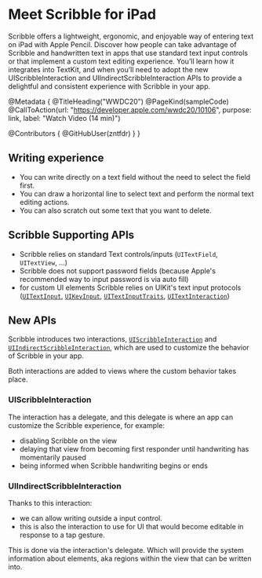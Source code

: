 # Meet Scribble for iPad

Scribble offers a lightweight, ergonomic, and enjoyable way of entering text on iPad with Apple Pencil. Discover how people can take advantage of Scribble and handwritten text in apps that use standard text input controls or that implement a custom text editing experience. You’ll learn how it integrates into TextKit, and when you’ll need to adopt the new UIScribbleInteraction and UIIndirectScribbleInteraction APIs to provide a delightful and consistent experience with Scribble in your app.

@Metadata {
   @TitleHeading("WWDC20")
   @PageKind(sampleCode)
   @CallToAction(url: "https://developer.apple.com/wwdc20/10106", purpose: link, label: "Watch Video (14 min)")

   @Contributors {
      @GitHubUser(zntfdr)
   }
}



## Writing experience

- You can write directly on a text field without the need to select the field first.
- You can draw a horizontal line to select text and perform the normal text editing actions.
- You can also scratch out some text that you want to delete.

## Scribble Supporting APIs

- Scribble relies on standard Text controls/inputs (`UITextField`, `UITextView`, ...)
- Scribble does not support password fields (because Apple's recommended way to input password is via auto fill)
- for custom UI elements Scribble relies on UIKit's text input protocols ([`UITextInput`][UITextInput], [`UIKeyInput`][UIKeyInput], [`UITextInputTraits`][UITextInputTraits], [`UITextInteraction`][UITextInteraction])

## New APIs

Scribble introduces two interactions, [`UIScribbleInteraction`][UIScribbleInteraction] and [`UIIndirectScribbleInteraction`][UIIndirectScribbleInteraction], which are used to customize the behavior of Scribble in your app.

Both interactions are added to views where the custom behavior takes place.

### UIScribbleInteraction

The interaction has a delegate, and this delegate is where an app can customize the Scribble experience, for example:

- disabling Scribble on the view
- delaying that view from becoming first responder until handwriting has momentarily paused
- being informed when Scribble handwriting begins or ends

### UIIndirectScribbleInteraction

Thanks to this interaction:

- we can allow writing outside a input control.
- this is also the interaction to use for UI that would become editable in response to a tap gesture.

This is done via the interaction's delegate. Which will provide the system information about elements, aka regions within the view that can be written into.

[UIIndirectScribbleInteraction]: https://developer.apple.com/documentation/uikit/uiindirectscribbleinteraction
[UITextInput]: https://developer.apple.com/documentation/uikit/uitextinput
[UIKeyInput]: https://developer.apple.com/documentation/uikit/uikeyinput
[UITextInputTraits]: https://developer.apple.com/documentation/uikit/uitextinputtraits
[UITextInteraction]: https://developer.apple.com/documentation/uikit/uitextinteraction
[UIScribbleInteraction]: https://developer.apple.com/documentation/uikit/uiscribbleinteraction